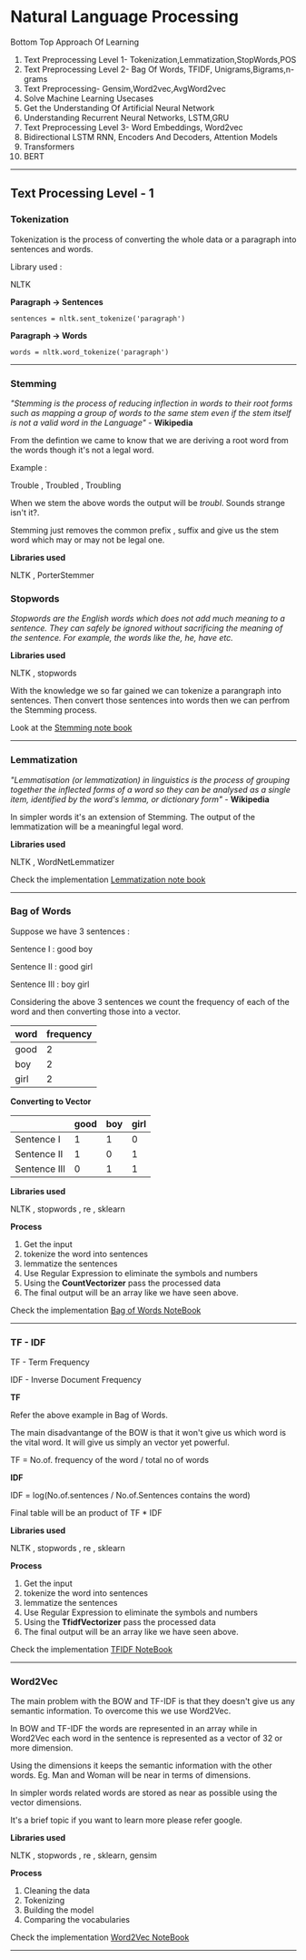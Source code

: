 # Natural Language Processing 
  Bottom Top Approach Of Learning
  1. Text Preprocessing Level 1- Tokenization,Lemmatization,StopWords,POS
  2. Text Preprocessing Level 2- Bag Of  Words, TFIDF, Unigrams,Bigrams,n-grams
  3. Text Preprocessing- Gensim,Word2vec,AvgWord2vec
  4. Solve Machine Learning Usecases
  5. Get the Understanding Of Artificial Neural Network
  6. Understanding Recurrent Neural Networks, LSTM,GRU
  7. Text Preprocessing Level 3- Word Embeddings, Word2vec
  8. Bidirectional LSTM RNN, Encoders And Decoders, Attention Models
  9. Transformers 
  10. BERT 
  ***
  
 ## Text Processing Level - 1 
 
 ### Tokenization
   Tokenization is the process of converting the whole data or a paragraph into sentences and words.
  
   Library used :
   
   NLTK 
   
   **Paragraph -> Sentences**
   
    sentences = nltk.sent_tokenize('paragraph')
    
   **Paragraph -> Words**
   
    words = nltk.word_tokenize('paragraph')
 ***
    
 ### Stemming
  *"Stemming is the process of reducing inflection in words to their root forms such as mapping a group of words to the same stem even if the stem itself is not a valid word in the Language"* - **Wikipedia**
  
  From the defintion we came to know that we are deriving a root word from the words though it's not a legal word.
  
  Example :
  
  Trouble , Troubled , Troubling 

  When we stem the above words the output will be *troubl*. Sounds strange isn't it?.
  
  Stemming just removes the common prefix , suffix and give us the stem word which may or  may not be legal one. 
  
  **Libraries used**
  
  NLTK , PorterStemmer
  
  ### Stopwords
  
   *Stopwords are the English words which does not add much meaning to a sentence. They can safely be ignored without sacrificing the meaning of the sentence. For example, the words like the, he, have etc.*
    
  **Libraries used**
  
  NLTK , stopwords
  
  With the knowledge we so far gained we can tokenize a parangraph into sentences. Then convert those sentences into words then we can perfrom the Stemming process.
  
  Look at the [Stemming note book](https://github.com/AlbusDracoSam/NLP/blob/main/Stemming_.ipynb)
  
  ***
  
  ### Lemmatization
  
  *"Lemmatisation (or lemmatization) in linguistics is the process of grouping together the inflected forms of a word so they can be analysed as a single item, identified by the word's lemma, or dictionary form"* - **Wikipedia**
  
  In simpler words it's an extension of Stemming. The output of the lemmatization will be a meaningful legal word.
  
  **Libraries used**
  
  NLTK , WordNetLemmatizer
  
  Check the implementation [Lemmatization note book](https://github.com/AlbusDracoSam/NLP/blob/main/Lemmatization.ipynb)
  
 ***

### Bag of Words

  Suppose we have 3 sentences :
  
  Sentence I   :  good boy
  
  Sentence II  : good girl
  
  Sentence III : boy girl
  
  Considering the above 3 sentences we count the frequency of each of the word and then converting those into a vector.
  

| word       |   frequency  |                        
| ------------- | ------------- |                    
| good      | 2 |                    
| boy       | 2 |                                   
| girl      | 2 |     

**Converting to Vector**
 

|     | good | boy | girl |
| --- | ---- | --- | ---- | 
| Sentence I | 1 | 1 | 0 |
| Sentence II | 1 | 0 | 1 |
| Sentence III | 0 | 1 | 1 |

**Libraries used**

  NLTK , stopwords , re , sklearn
  
 **Process**
 1. Get the input
 2. tokenize the word into sentences
 3. lemmatize the sentences 
 4. Use Regular Expression to eliminate the symbols and numbers
 5. Using the **CountVectorizer** pass the processed data
 6. The final output will be an array like we have seen above.

Check the implementation [Bag of Words NoteBook](https://github.com/AlbusDracoSam/NLP/blob/main/Bag_of_Words.ipynb)

***

### TF - IDF

TF - Term Frequency

IDF - Inverse Document Frequency

**TF**

Refer the above example in Bag of Words.

The main disadvantange of the BOW is that it won't give us which word is the vital word. It will give us simply an vector yet powerful.

TF = No.of. frequency of the word / total no of words

**IDF**

IDF = log(No.of.sentences / No.of.Sentences contains the word)

Final table will be an product of TF * IDF

**Libraries used**

  NLTK , stopwords , re , sklearn
  
 **Process**
 1. Get the input
 2. tokenize the word into sentences
 3. lemmatize the sentences 
 4. Use Regular Expression to eliminate the symbols and numbers
 5. Using the **TfidfVectorizer** pass the processed data
 6. The final output will be an array like we have seen above.
 
 Check the implementation [TFIDF NoteBook](https://github.com/AlbusDracoSam/NLP/blob/main/TF_IDF.ipynb)
 
 ***
 
 ### Word2Vec
 
 The main problem with the BOW and TF-IDF is that they doesn't give us any semantic information. To overcome this we use Word2Vec.
 
 In BOW and TF-IDF the words are represented in an array while in Word2Vec each word in the sentence is represented as a vector of 32 or more dimension. 
 
 Using the dimensions it keeps the semantic information with the other words. Eg. Man and Woman will be near in terms of dimensions. 
 
 In simpler words related words are stored as near as possible using the vector dimensions. 
 
 It's a brief topic if you want to learn more please refer google.
 
 **Libraries used**

  NLTK , stopwords , re , sklearn, gensim
 
 **Process**
 
 1. Cleaning the data
 2. Tokenizing 
 3. Building the model
 4. Comparing the vocabularies

 Check the implementation [Word2Vec NoteBook](https://github.com/AlbusDracoSam/NLP/blob/main/Word2Vec.ipynb)
 
 ***
 
 





  

  
  
  
